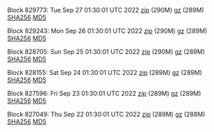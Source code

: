 Block 829773: Tue Sep 27 01:30:01 UTC 2022 [zip](https://files.01coin.io/mainnet/2022-09-27/bootstrap.dat.zip) (290M) [gz](https://files.01coin.io/mainnet/2022-09-27/bootstrap.dat.tar.gz) (289M) [SHA256](https://files.01coin.io/mainnet/2022-09-27/sha256.txt) [MD5](https://files.01coin.io/mainnet/2022-09-27/md5.txt)

Block 829243: Mon Sep 26 01:30:01 UTC 2022 [zip](https://files.01coin.io/mainnet/2022-09-26/bootstrap.dat.zip) (290M) [gz](https://files.01coin.io/mainnet/2022-09-26/bootstrap.dat.tar.gz) (289M) [SHA256](https://files.01coin.io/mainnet/2022-09-26/sha256.txt) [MD5](https://files.01coin.io/mainnet/2022-09-26/md5.txt)

Block 828705: Sun Sep 25 01:30:01 UTC 2022 [zip](https://files.01coin.io/mainnet/2022-09-25/bootstrap.dat.zip) (290M) [gz](https://files.01coin.io/mainnet/2022-09-25/bootstrap.dat.tar.gz) (289M) [SHA256](https://files.01coin.io/mainnet/2022-09-25/sha256.txt) [MD5](https://files.01coin.io/mainnet/2022-09-25/md5.txt)

Block 828155: Sat Sep 24 01:30:01 UTC 2022 [zip](https://files.01coin.io/mainnet/2022-09-24/bootstrap.dat.zip) (289M) [gz](https://files.01coin.io/mainnet/2022-09-24/bootstrap.dat.tar.gz) (289M) [SHA256](https://files.01coin.io/mainnet/2022-09-24/sha256.txt) [MD5](https://files.01coin.io/mainnet/2022-09-24/md5.txt)

Block 827596: Fri Sep 23 01:30:01 UTC 2022 [zip](https://files.01coin.io/mainnet/2022-09-23/bootstrap.dat.zip) (289M) [gz](https://files.01coin.io/mainnet/2022-09-23/bootstrap.dat.tar.gz) (289M) [SHA256](https://files.01coin.io/mainnet/2022-09-23/sha256.txt) [MD5](https://files.01coin.io/mainnet/2022-09-23/md5.txt)

Block 827049: Thu Sep 22 01:30:01 UTC 2022 [zip](https://files.01coin.io/mainnet/2022-09-22/bootstrap.dat.zip) (289M) [gz](https://files.01coin.io/mainnet/2022-09-22/bootstrap.dat.tar.gz) (288M) [SHA256](https://files.01coin.io/mainnet/2022-09-22/sha256.txt) [MD5](https://files.01coin.io/mainnet/2022-09-22/md5.txt)
